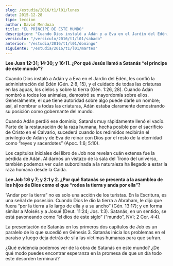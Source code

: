 ```yaml
---
slug: /estudia/2016/t1/l01/lunes
date: 2015-12-28
tipo: leccion
author: David Mendoza
title: "EL PRÍNCIPE DE ESTE MUNDO"
description: "Cuando Dios instaló a Adán y a Eva en el Jardín del Edén, les confió la  administración del Edén (Gén. 2:8, 15), y el cuidado de todas las criaturas  en las aguas, los cielos y sobre la tierra (Gén. 1:26, 28). Cuando Adán  nombró a todos los animales, demostró su m..."
versiculo: "/versiculo/2016/t1/l01/sabado"
anterior: "/estudia/2016/t1/l01/domingo"
siguiente: "/estudia/2016/t1/l01/martes"
---
```


**Lee Juan 12:31; 14:30; y 16:11. ¿Por qué Jesús llamó a Satanás “el príncipe de este mundo”?**

Cuando Dios instaló a Adán y a Eva en el Jardín del Edén, les confió la administración del Edén (Gén. 2:8, 15), y el cuidado de todas las criaturas en las aguas, los cielos y sobre la tierra (Gén. 1:26, 28). Cuando Adán nombró a todos los animales, demostró su mayordomía sobre ellos. Generalmente, el que tiene autoridad sobre algo puede darle un nombre; así, al nombrar a todas las criaturas, Adán estaba claramente demostrando su posición como gobernante del mundo.

Cuando Adán perdió ese dominio, Satanás muy rápidamente llenó el vacío. Parte de la restauración de la raza humana, hecha posible por el sacrificio de Cristo en el Calvario, sucederá cuando los redimidos recibirán el privilegio de Adán y de Eva de reinar con Dios por el resto de la eternidad como “reyes y sacerdotes” (Apoc. 1:6; 5:10).

Los capítulos iniciales del libro de Job nos revelan cuán extensa fue la pérdida de Adán. Al darnos un vistazo de la sala del Trono del universo, también podemos ver cuán subordinada a la naturaleza ha llegado a estar la raza humana desde la Caída.

**Lee Job 1:6 y 7; y 2:1 y 2. ¿Por qué Satanás se presenta a la asamblea de los hijos de Dios como el que “rodea la tierra y anda por ella”?**

“Andar por la tierra” no es solo una acción de los turistas. En la Escritura, es una señal de posesión. Cuando Dios le dio la tierra a Abraham, le dijo que fuera “por la tierra a lo largo de ella y a su ancho” (Gén. 13:17); y en forma similar a Moisés y a Josué (Deut. 11:24; Jos. 1:3). Satanás, en un sentido, se está pavoneando como “el dios de este siglo” (“mundo”, NVI; 2 Cor. 4:4).

La presentación de Satanás en los primeros dos capítulos de Job es un paralelo de lo que sucedió en Génesis 3. Satanás inicia los problemas en el paraíso y luego deja detrás de sí a las víctimas humanas para que sufran.

¿Qué evidencia podemos ver de la obra de Satanás en este mundo? ¿De qué modo puedes encontrar esperanza en la promesa de que un día todo este desorden terminará?
